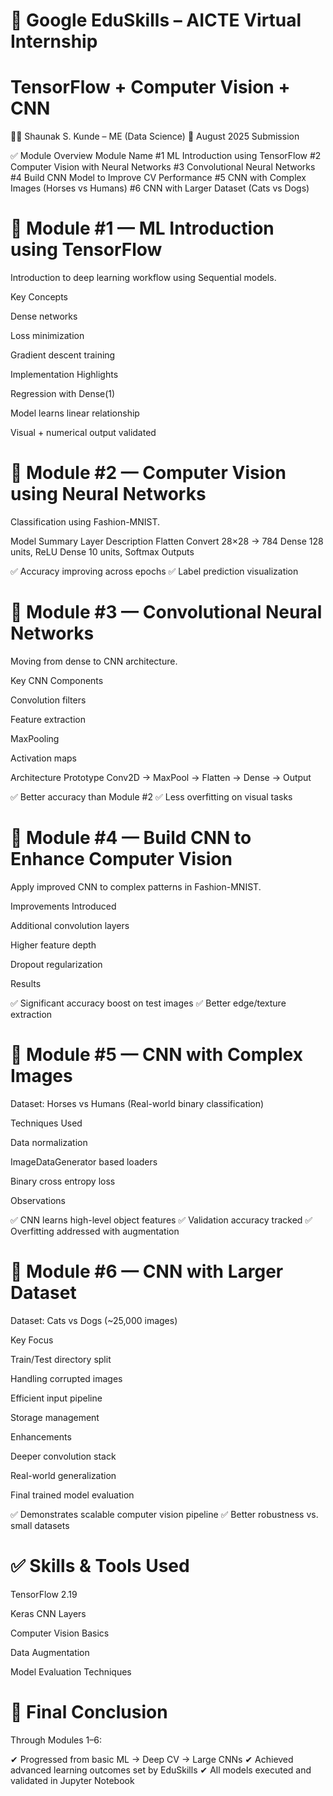 #  🚀 Google EduSkills – AICTE Virtual Internship
#  TensorFlow + Computer Vision + CNN

👨‍🎓 Shaunak S. Kunde – ME (Data Science)
📅 August 2025 Submission

✅ Module Overview
Module	Name
#1	ML Introduction using TensorFlow
#2	Computer Vision with Neural Networks
#3	Convolutional Neural Networks
#4	Build CNN Model to Improve CV Performance
#5	CNN with Complex Images (Horses vs Humans)
#6	CNN with Larger Dataset (Cats vs Dogs)

# 📌 Module #1 — ML Introduction using TensorFlow

Introduction to deep learning workflow using Sequential models.

Key Concepts

Dense networks

Loss minimization

Gradient descent training

Implementation Highlights

Regression with Dense(1)

Model learns linear relationship

Visual + numerical output validated

# 📌 Module #2 — Computer Vision using Neural Networks

Classification using Fashion-MNIST.

Model Summary
Layer	Description
Flatten	Convert 28×28 → 784
Dense	128 units, ReLU
Dense	10 units, Softmax
Outputs

✅ Accuracy improving across epochs
✅ Label prediction visualization

# 📌 Module #3 — Convolutional Neural Networks

Moving from dense to CNN architecture.

Key CNN Components

Convolution filters

Feature extraction

MaxPooling

Activation maps

Architecture Prototype
Conv2D → MaxPool → Flatten → Dense → Output


✅ Better accuracy than Module #2
✅ Less overfitting on visual tasks

# 📌 Module #4 — Build CNN to Enhance Computer Vision

Apply improved CNN to complex patterns in Fashion-MNIST.

Improvements Introduced

Additional convolution layers

Higher feature depth

Dropout regularization

Results

✅ Significant accuracy boost on test images
✅ Better edge/texture extraction

# 📌 Module #5 — CNN with Complex Images

Dataset: Horses vs Humans
(Real-world binary classification)

Techniques Used

Data normalization

ImageDataGenerator based loaders

Binary cross entropy loss

Observations

✅ CNN learns high-level object features
✅ Validation accuracy tracked
✅ Overfitting addressed with augmentation

# 📌 Module #6 — CNN with Larger Dataset

Dataset: Cats vs Dogs
(~25,000 images)

Key Focus

Train/Test directory split

Handling corrupted images

Efficient input pipeline

Storage management

Enhancements

Deeper convolution stack

Real-world generalization

Final trained model evaluation

✅ Demonstrates scalable computer vision pipeline
✅ Better robustness vs. small datasets

# ✅ Skills & Tools Used

TensorFlow 2.19

Keras CNN Layers

Computer Vision Basics

Data Augmentation

Model Evaluation Techniques

# 🎯 Final Conclusion

Through Modules 1–6:

✔ Progressed from basic ML → Deep CV → Large CNNs
✔ Achieved advanced learning outcomes set by EduSkills
✔ All models executed and validated in Jupyter Notebook
